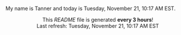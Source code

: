 My name is Tanner and today is Tuesday, November 21, 10:17 AM EST.

<p align="center">This <i>README</i> file is generated <b>every 3 hours</b>!</br>Last refresh: Tuesday, November 21, 10:17 AM EST<br /></p>
